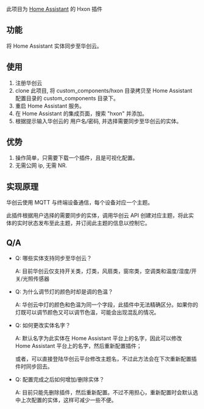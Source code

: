 此项目为 [Home Assistant](https://www.home-assistant.io/) 的 Hxon 插件

## 功能
将 Home Assistant 实体同步至华创云。


## 使用
  1. 注册华创云
  2. clone 此项目, 将 custom\_components/hxon 目录拷贝至 Home Assistant 配置目录的 custom\_components 目录下。
  3. 重启 Home Assistant 服务。
  4. 在 Home Assistant 的集成页面，搜索 "hxon" 并添加。
  5. 根据提示输入华创云的 用户名/密码, 并选择需要同步至华创云的实体。


## 优势
  1. 操作简单，只需要下载一个插件，且是可视化配置。
  2. 无需公网 ip, 无需 NR.

## 实现原理
华创云使用 MQTT 与终端设备通信，每个设备对应一个主题。

此插件根据用户选择的需要同步的实体，调用华创云 API 创建对应主题，将此实体的实时状态发布至此主题，并订阅此主题的信息以控制它。

## Q/A
  - Q: 哪些实体支持同步至华创云？

    A: 目前华创云仅支持开关类，灯类，风扇类，窗帘类，空调类和温度/湿度/开关/光照传感器

  - Q: 为什么调节灯的颜色时却是调的色温？

    A: 华创云中灯的颜色和色温为同一个字段，此插件中无法精确区分。如果你的灯既可以调节颜色又可以调节色温，可能会出现混乱的情况。

  - Q: 如何更改实体名字？

    A: 默认名字为此实体在 Home Assistant 平台上的名字，因此可以修改 Home Assistant 平台上的名字，然后重新配置插件；

       或者，可以直接登陆华创云平台修改主题名，不过此方法会在下次重新配置插件时同步回去。

  - Q: 配置完成之后如何增加/删除实体？

    A: 目前只能先删除插件，然后重新配置。不过不用担心，重新配置时会默认选中上次配置的实体，这样可减少一些不便。
